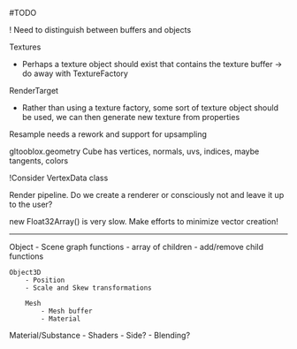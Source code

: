 #TODO

! Need to distinguish between buffers and objects

Textures
- Perhaps a texture object should exist that contains the texture buffer
	-> do away with TextureFactory

RenderTarget
- Rather than using a texture factory, some sort of texture object should be used, we can then generate new texture from properties

Resample needs a rework and support for upsampling

gltooblox.geometry
	Cube has vertices, normals, uvs, indices, maybe tangents, colors

!Consider VertexData class

Render pipeline. Do we create a renderer or consciously not and leave it up to the user?

new Float32Array() is very slow. Make efforts to minimize vector creation!

------------------

Object
	- Scene graph functions
	- array of children
	- add/remove child functions

	Object3D
		- Position
		- Scale and Skew transformations

		Mesh
			- Mesh buffer
			- Material

Material/Substance
	- Shaders
	- Side?
	- Blending?